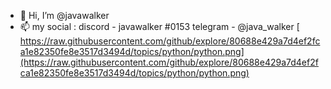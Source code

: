 - 👋 Hi, I’m @javawalker
- 📫 my social : discord - javawalker #0153 telegram - @java_walker
[ https://raw.githubusercontent.com/github/explore/80688e429a7d4ef2fca1e82350fe8e3517d3494d/topics/python/python.png](https://raw.githubusercontent.com/github/explore/80688e429a7d4ef2fca1e82350fe8e3517d3494d/topics/python/python.png)
